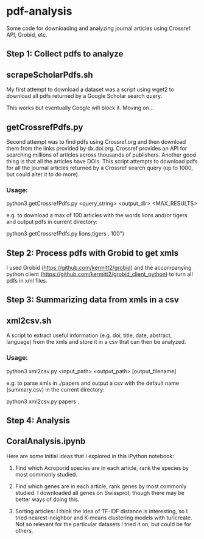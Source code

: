 # pdf-analysis
Some code for downloading and analyzing journal articles using Crossref API, Grobid, etc.

## Step 1: Collect pdfs to analyze

## scrapeScholarPdfs.sh

My first attempt to download a dataset was a script using wget2 to download all pdfs returned by a Google Scholar search query.

This works but eventually Google will block it. Moving on...

## getCrossrefPdfs.py

Second attempt was to find pdfs using Crossref.org and then download them from the links provided by dx.doi.org. Crossref provides an API for searching millions of articles across thousands of publishers. Another good thing is that all the articles have DOIs. This script attempts to download pdfs for all the journal articles returned by a Crossref search query (up to 1000, but could alter it to do more).

### Usage:

python3 getCrossrefPdfs.py <query_string> <output_dir> <MAX_RESULTS>

e.g. to download a max of 100 articles with the words lions and/or tigers and output pdfs in current directory:

python3 getCrossrefPdfs.py lions,tigers . 100")

## Step 2: Process pdfs with Grobid to get xmls

I used Grobid (https://github.com/kermitt2/grobid) and the accompanying python client (https://github.com/kermitt2/grobid_client_python) to turn all pdfs in xml files.

## Step 3: Summarizing data from xmls in a csv

## xml2csv.sh

A script to extract useful information (e.g. doi, title, date, abstract, language) from the xmls and store it in a csv that can then be analyzed.

### Usage:

python3 xml2csv.py <input_path> <output_path> [output_filename]

e.g. to parse xmls in ./papers and output a csv with the default name (summary.csv) in the current directory:

python3 xml2csv.py papers .

## Step 4: Analysis

## CoralAnalysis.ipynb

Here are some initial ideas that I explored in this iPython notebook:

1) Find which Acroporid species are in each article, rank the species by most commonly studied.

2) Find which genes are in each article, rank genes by most commonly studied. I downloaded all genes on Swissprot, though there may be better ways of doing this.

3) Sorting articles: I think the idea of TF-IDF distance is interesting, so I tried nearest-neighbor and K-means clustering models with turicreate. Not so relevant for the particular datasets I tried it on, but could be for others.
